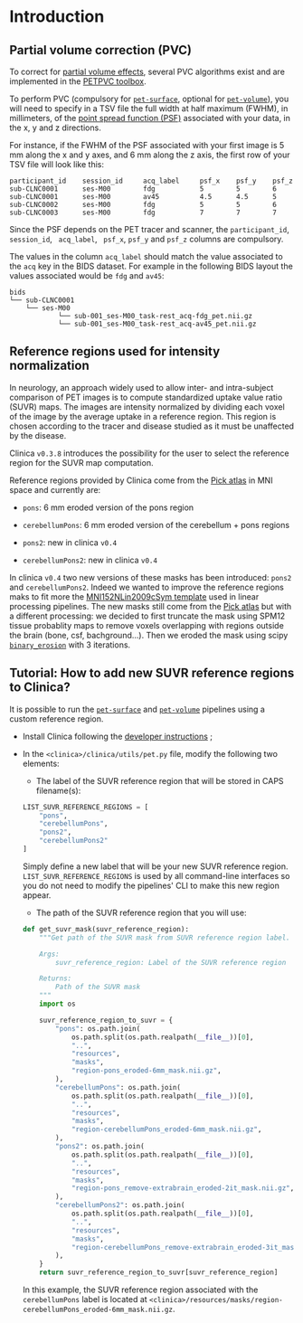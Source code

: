 # Introduction


## Partial volume correction (PVC)

To correct for [partial volume effects](http://www.turkupetcentre.net/petanalysis/image_pve.html), several PVC algorithms exist and are implemented in the [PETPVC toolbox](https://github.com/UCL/PETPVC).

To perform PVC (compulsory for [`pet-surface`](../PET_Surface), optional for [`pet-volume`](../PET_Volume)), you will need to specify in a TSV file the full width at half maximum (FWHM), in millimeters, of the [point spread function (PSF)](https://en.wikipedia.org/wiki/Point_spread_function) associated with your data, in the x, y and z directions.

For instance, if the FWHM of the PSF associated with your first image is 5 mm along the x and y axes, and 6 mm along the z axis, the first row of your TSV file will look like this:

```
participant_id    session_id     acq_label     psf_x    psf_y    psf_z
sub-CLNC0001      ses-M00        fdg           5        5        6
sub-CLNC0001      ses-M00        av45          4.5      4.5      5
sub-CLNC0002      ses-M00        fdg           5        5        6
sub-CLNC0003      ses-M00        fdg           7        7        7
```

Since the PSF depends on the PET tracer and scanner, the `participant_id`, `session_id`, ` acq_label`, ` psf_x`, `psf_y` and `psf_z` columns are compulsory.

The values in the column `acq_label` should match the value associated to the `acq` key in the BIDS dataset.
For example in the following BIDS layout the values associated would be `fdg` and `av45`:

```
bids
└── sub-CLNC0001
    └── ses-M00
            └── sub-001_ses-M00_task-rest_acq-fdg_pet.nii.gz
            └── sub-001_ses-M00_task-rest_acq-av45_pet.nii.gz
```


## Reference regions used for intensity normalization

In neurology, an approach widely used to allow inter- and intra-subject comparison of PET images is to compute standardized uptake value ratio (SUVR) maps. The images are intensity normalized by dividing each voxel of the image by the average uptake in a reference region. This region is chosen according to the tracer and disease studied as it must be unaffected by the disease.

Clinica `v0.3.8` introduces the possibility for the user to select the reference region for the SUVR map computation.

Reference regions provided by Clinica come from the [Pick atlas](https://www.nitrc.org/projects/wfu_pickatlas) in MNI space and currently are:

- `pons`: 6 mm eroded version of the pons region

- `cerebellumPons`:  6 mm eroded version of the cerebellum + pons regions

- `pons2`:  new in clinica `v0.4`

- `cerebellumPons2`: new in clinica `v0.4`

In clinica `v0.4` two new versions of these masks has been introduced: `pons2` and `cerebellumPons2`. Indeed we wanted to improve the reference regions maks to fit more the [MNI152NLin2009cSym template](https://bids-specification.readthedocs.io/en/stable/99-appendices/08-coordinate-systems.html#template-based-coordinate-systems) used in linear processing pipelines. The new masks still come from the [Pick atlas](https://www.nitrc.org/projects/wfu_pickatlas) but with a different processing: we decided to first truncate the mask using SPM12 tissue probablity maps to remove voxels overlapping with regions outside the brain (bone, csf, bachground...). Then we eroded the mask using scipy [`binary_erosion`](https://docs.scipy.org/doc/scipy-0.14.0/reference/generated/scipy.ndimage.morphology.binary_erosion.html) with 3 iterations.

## Tutorial: How to add new SUVR reference regions to Clinica?

It is possible to run the [`pet-surface`](../PET_Surface) and [`pet-volume`](../PET_Volume) pipelines using a custom reference region.

- Install Clinica following the [developer instructions](../../Installation/#install-clinica) ;

- In the `<clinica>/clinica/utils/pet.py` file, modify the following two elements:
    - The label of the SUVR reference region that will be stored in CAPS filename(s):
    ```python
    LIST_SUVR_REFERENCE_REGIONS = [
        "pons",
        "cerebellumPons",
        "pons2",
        "cerebellumPons2"
    ]
    ```
    Simply define a new label that will be your new SUVR reference region. `LIST_SUVR_REFERENCE_REGIONS` is used by all command-line interfaces so you do not need to modify the pipelines' CLI to make this new region appear.

    - The path of the SUVR reference region that you will use:
    ```python
    def get_suvr_mask(suvr_reference_region):
        """Get path of the SUVR mask from SUVR reference region label.

        Args:
            suvr_reference_region: Label of the SUVR reference region

        Returns:
            Path of the SUVR mask
        """
        import os

        suvr_reference_region_to_suvr = {
            "pons": os.path.join(
                os.path.split(os.path.realpath(__file__))[0],
                "..",
                "resources",
                "masks",
                "region-pons_eroded-6mm_mask.nii.gz",
            ),
            "cerebellumPons": os.path.join(
                os.path.split(os.path.realpath(__file__))[0],
                "..",
                "resources",
                "masks",
                "region-cerebellumPons_eroded-6mm_mask.nii.gz",
            ),
            "pons2": os.path.join(
                os.path.split(os.path.realpath(__file__))[0],
                "..",
                "resources",
                "masks",
                "region-pons_remove-extrabrain_eroded-2it_mask.nii.gz",
            ),
            "cerebellumPons2": os.path.join(
                os.path.split(os.path.realpath(__file__))[0],
                "..",
                "resources",
                "masks",
                "region-cerebellumPons_remove-extrabrain_eroded-3it_mask.nii.gz",
            ),
        }
        return suvr_reference_region_to_suvr[suvr_reference_region]
    ```
    In this example, the SUVR reference region associated with the `cerebellumPons` label is located at `<clinica>/resources/masks/region-cerebellumPons_eroded-6mm_mask.nii.gz`.
